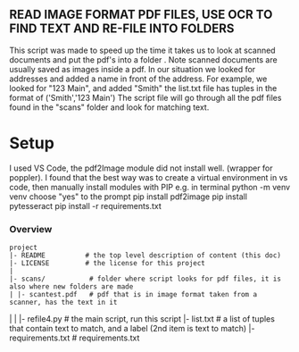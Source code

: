 
## READ IMAGE FORMAT PDF FILES, USE OCR TO FIND TEXT AND RE-FILE INTO FOLDERS

This script was made to speed up the time it takes us to look at scanned documents and put the pdf's into a folder .
Note scanned documents are usually saved as images inside a pdf.
In our situation we looked for addresses and added a name in front of the address.
For example, we looked for "123 Main", and added "Smith"
the list.txt file has tuples in the format of ('Smith','123 Main')
The script file will go through all the pdf files found in the "scans" folder and look for matching text.

# Setup

I used VS Code, the pdf2Image module did not install well. (wrapper for poppler).
I found that the best way was to create a virtual environment in vs code, then manually install modules with PIP
e.g. in terminal
python -m venv venv
choose "yes" to the prompt
pip install pdf2image
pip install pytesseract
pip install -r requirements.txt




### Overview

	project
	|- README          # the top level description of content (this doc)
	|- LICENSE         # the license for this project
	|
	|- scans/           # folder where script looks for pdf files, it is also where new folders are made
	| |- scantest.pdf   # pdf that is in image format taken from a scanner, has the text in it
  |
	|
	|- refile4.py       # the main script, run this script
	|- list.txt         # a list of tuples that contain text to match, and a label (2nd item is text to match)
	|- requirements.txt                 # requirements.txt
	
